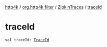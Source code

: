 [http4k](../../index.md) / [org.http4k.filter](../index.md) / [ZipkinTraces](index.md) / [traceId](./trace-id.md)

# traceId

`val traceId: `[`TraceId`](../-trace-id/index.md)
